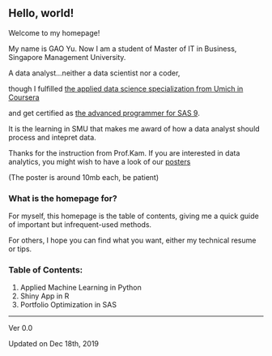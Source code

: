 ## Hello, world!

Welcome to my homepage!

My name is GAO Yu. Now I am a student of Master of IT in Business, Singapore Management University.

A data analyst...neither a data scientist nor a coder,

though I fulfilled [the applied data science specialization from Umich in Coursera](https://github.com/YGAO359/YGAO359.github.io/blob/master/image/Data%20Science%20in%20Python.png)

and get certified as [the advanced programmer for SAS 9](https://github.com/YGAO359/YGAO359.github.io/blob/master/image/SAS%20Adv.png).

It is the learning in SMU that makes me award of how a data analyst should process and intepret data. 

Thanks for the instruction from Prof.Kam. If you are interested in data analytics, you might wish to have a look of our [posters](https://github.com/YGAO359/YGAO359.github.io/tree/master/image/shared%20posters)

(The poster is around 10mb each, be patient)



### What is the homepage for?

For myself, this homepage is the table of contents, giving me a quick guide of important but infrequent-used methods.

For others, I hope you can find what you want, either my technical resume or tips.

### Table of Contents:
1. Applied Machine Learning in Python
2. Shiny App in R
3. Portfolio Optimization in SAS



___

Ver 0.0

Updated on Dec 18th, 2019
